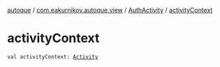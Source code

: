 [autoque](../../index.md) / [com.eakurnikov.autoque.view](../index.md) / [AuthActivity](index.md) / [activityContext](./activity-context.md)

# activityContext

`val activityContext: `[`Activity`](https://developer.android.com/reference/android/app/Activity.html)